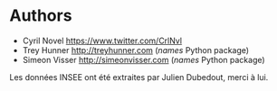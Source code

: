 # Authors

- Cyril Novel <https://www.twitter.com/CrlNvl>
- Trey Hunner <http://treyhunner.com> (*names* Python package)
- Simeon Visser <http://simeonvisser.com> (*names* Python package)

Les données INSEE ont été extraites par Julien Dubedout, merci à lui.
